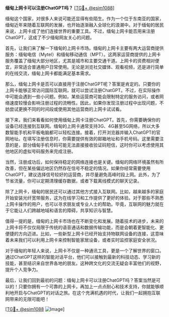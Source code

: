 **缅甸上网卡可以注册ChatGPT吗？** [[TG💪+ @esim1088](https://t.me/s/esim1088)]

缅甸这个国家，对很多人来说可能还显得有些陌生。作为一个位于东南亚的国家，缅甸近年来随着互联网的发展，也开始逐渐融入全球化的浪潮中。对于缅甸的居民来说，上网卡成了他们连接世界的重要工具。不过，缅甸上网卡能否用来注册ChatGPT，这成了不少缅甸网友关心的问题。

首先，让我们来了解一下缅甸的上网卡市场。缅甸的上网卡主要有两大运营商提供服务：缅甸电信（Mytel）和缅甸移动通信（MPT）。这两家运营商提供的上网卡服务覆盖了缅甸大部分地区，尤其是城市和主要交通干道。上网卡的资费相对便宜，非常适合普通用户日常使用。无论是浏览社交媒体、观看视频，还是进行简单的在线交流，缅甸上网卡都能满足基本需求。

那么，缅甸上网卡是否可以直接用于注册ChatGPT呢？答案是肯定的。只要你的上网卡能够正常访问国际互联网，就可以尝试注册ChatGPT。不过，在实际操作中可能会遇到一些小问题。例如，某些运营商可能会限制特定的服务访问，或者网络速度较慢会影响注册过程的流畅性。因此，如果你发现注册过程中出现问题，不妨尝试更换不同的时间段或使用其他运营商的上网卡试试看。

接下来，我们来看看如何使用缅甸上网卡注册ChatGPT。首先，你需要确保你的设备已经连接到互联网。缅甸的上网卡通常支持3G、4G甚至5G网络，所以大多数智能手机和平板电脑都可以轻松连接。接着，打开浏览器并输入ChatGPT的官网地址。在填写注册信息时，你需要提供有效的邮箱地址和手机号码。这里需要注意的是，部分缅甸手机号码可能无法直接接收验证码短信，这时你可以考虑使用其他地区的虚拟号码服务来完成注册。

当然，注册成功后，如何保持稳定的网络连接也是关键。缅甸的网络环境虽然有所改善，但在某些偏远地区仍然存在信号不稳定的情况。如果你经常需要使用ChatGPT，建议选择信号较好的运营商，并尽量避免高峰时段上网。此外，为了节省流量，你可以定期清理缓存数据，或者下载离线模式的聊天记录。

除了上网卡，缅甸的居民还可以通过其他方式接入互联网。比如，越来越多的家庭开始安装光纤宽带服务，这为在线学习和工作提供了更好的体验。对于那些不熟悉上网卡操作的用户，也可以寻求朋友或专业人士的帮助。毕竟，互联网的魅力就在于它能让人们跨越地域和语言的障碍，共享知识与智慧。

值得一提的是，缅甸的上网卡市场也在不断变化和发展。随着技术的进步，未来的上网卡将不仅仅局限于传统的语音通话和数据传输功能，而是会朝着更智能化、更便捷的方向迈进。比如，一些新型上网卡已经开始支持物联网设备的连接，这意味着未来我们可以利用上网卡来控制智能家居设备，或者实时监控家庭安全状况。

对于缅甸的年轻人来说，上网卡不仅是一种通讯工具，更是一个了解世界的窗口。通过ChatGPT这样的智能对话平台，他们可以接触到最新的科技动态、学习新的技能，甚至结识来自世界各地的朋友。这种跨文化的交流无疑会丰富他们的视野，提升个人竞争力。

最后，让我们回到最初的问题：缅甸上网卡可以注册ChatGPT吗？答案当然是可以的！只要你拥有一个可靠的上网卡，再加上一点点耐心和技术支持，你就能够顺利地开启与ChatGPT的对话之旅。在这个充满机遇的时代，让我们一起拥抱互联网带来的无限可能吧！

[[TG💪+ @esim1088](https://t.me/s/esim1088) ![Image](https://i.postimg.cc/4NQfJmqS/Snipaste-2025-05-13-00-14-12.png)]